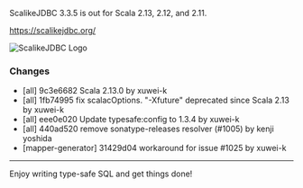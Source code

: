 ScalikeJDBC 3.3.5 is out for Scala 2.13, 2.12, and 2.11.

https://scalikejdbc.org/

![ScalikeJDBC Logo](https://scalikejdbc.org/images/logo.png)

### Changes

- [all] 9c3e6682 Scala 2.13.0 by xuwei-k
- [all] 1fb74995 fix scalacOptions. "-Xfuture" deprecated since Scala 2.13 by xuwei-k
- [all] eee0e020 Update typesafe:config to 1.3.4 by xuwei-k
- [all] 440ad520 remove sonatype-releases resolver (#1005) by kenji yoshida
- [mapper-generator] 31429d04 workaround for issue #1025 by xuwei-k

---

Enjoy writing type-safe SQL and get things done!

